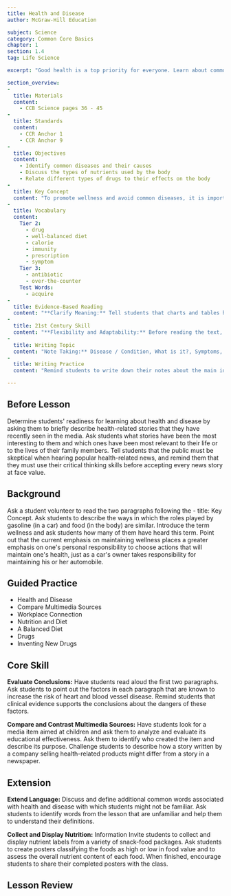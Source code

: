 ```yaml
---
title: Health and Disease
author: McGraw-Hill Education

subject: Science
category: Common Core Basics
chapter: 1
section: 1.4
tag: Life Science

excerpt: "Good health is a top priority for everyone. Learn about common diseases, nutrients needed by the body, and how certain drugs can help maintain good health."

section_overview:
-
  title: Materials
  content:
    - CCB Science pages 36 - 45
-
  title: Standards
  content:
    - CCR Anchor 1
    - CCR Anchor 9
-
  title: Objectives
  content:
    - Identify common diseases and their causes
    - Discuss the types of nutrients used by the body
    - Relate different types of drugs to their effects on the body
-
  title: Key Concept
  content: "To promote wellness and avoid common diseases, it is important to maintain a well-balanced diet and avoid any substances that change the normal functioning of the body."
-
  title: Vocabulary
  content:
    Tier 2:
      - drug
      - well-balanced diet
      - calorie
      - immunity
      - prescription
      - symptom
    Tier 3:
      - antibiotic
      - over-the-counter
    Test Words:
      - acquire
-
  title: Evidence-Based Reading
  content: "**Clarify Meaning:** Tell students that charts and tables hold information in an organized way and help to clarify the meaning of the text. Have students look at the chart at the top of page 37. Tell students to look at the heading of each row and column to determine the content of the chart, and explain how to locate information on the chart using the headings."
-
  title: 21st Century Skill
  content: "**Flexibility and Adaptability:** Before reading the text, direct students' attention to the My Plate.gov diagram. Explain that an online image search will lead you to earlier nutritional models promoted by the USDA. Choose one or more of these models to share with students, and ask them to explain why such models change. Help students understand that such changes reflect flexibility and adaptability in scientific thinking. As technologies change and scientists have access to more information, they revise existing models."
-
  title: Writing Topic
  content: "Note Taking:** Disease / Condition, What is it?, Symptoms, Cause / Effects, Treatment"
-
  title: Writing Practice
  content: "Remind students to write down their notes about the main idea and the supporting details before attempting to write their summary."

---
```

## Before Lesson

Determine students' readiness for learning about health and disease by asking them to briefly describe health-related stories that they have recently seen in the media. Ask students what stories have been the most interesting to them and which ones have been most relevant to their life or to the lives of their family members. Tell students that the public must be skeptical when hearing popular health-related news, and remind them that they must use their critical thinking skills before accepting every news story at face value.

## Background

Ask a student volunteer to read the two paragraphs following the - title: Key Concept. Ask students to describe the ways in which the roles played by gasoline (in a car) and food (in the body) are similar. Introduce the term wellness and ask students how many of them have heard this term. Point out that the current emphasis on maintaining wellness places a greater emphasis on one's personal responsibility to choose actions that will maintain one's health, just as a car's owner takes responsibility for maintaining his or her automobile.

## Guided Practice

- Health and Disease
- Compare Multimedia Sources
- Workplace Connection
- Nutrition and Diet
- A Balanced Diet
- Drugs
- Inventing New Drugs

## Core Skill

**Evaluate Conclusions:** Have students read aloud the first two paragraphs. Ask students to point out the factors in each paragraph that are known to increase the risk of heart and blood vessel disease. Remind students that clinical evidence supports the conclusions about the dangers of these factors.

**Compare and Contrast Multimedia Sources:** Have students look for a media item aimed at children and ask them to analyze and evaluate its educational effectiveness. Ask them to identify who created the item and describe its purpose. Challenge students to describe how a story written by a company selling health-related products might differ from a story in a newspaper.

## Extension

**Extend Language:** Discuss and define additional common words associated with health and disease with which students might not be familiar. Ask students to identify words from the lesson that are unfamiliar and help them to understand their definitions.

**Collect and Display Nutrition:** Information Invite students to collect and display nutrient labels from a variety of snack-food packages. Ask students to create posters classifying the foods as high or low in food value and to assess the overall nutrient content of each food. When finished, encourage students to share their completed posters with the class.

## Lesson Review
